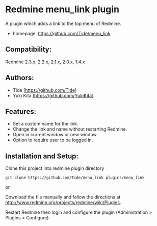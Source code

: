 Redmine menu_link plugin
========================

A plugin which adds a link to the top menu of Redmine.

* homepage: https://github.com/Tide/menu_link

Compatibility:
--------------

Redmine 2.3.x, 2.2.x, 2.1.x, 2.0.x, 1.4.x

Authors:
--------

* Tide [https://github.com/Tide]
* Yuki Kita [https://github.com/YukiKita]

Features:
---------

* Set a custom name for the link.
* Change the link and name without restarting Redmine.
* Open in current window or new window.
* Option to require user to be logged in.

Installation and Setup:
-----------------------

Clone this project into redmine plugin directory

```
git clone https://github.com/Tide/menu_link plugins/menu_link
```

or

Download the file manually and follow the directions at http://www.redmine.org/projects/redmine/wiki/Plugins.

Restart Redmine then login and configure the plugin (Administration > Plugins > Configure)